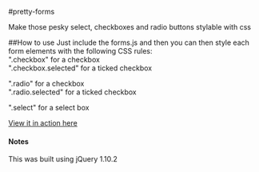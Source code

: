 #pretty-forms

Make those pesky select, checkboxes and radio buttons stylable with css

##How to use
Just include the forms.js and then you can then style each form elements with the following CSS rules:  
".checkbox" for a checkbox  
".checkbox.selected" for a ticked checkbox

".radio" for a checkbox  
".radio.selected" for a ticked checkbox  

".select" for a select box

[View it in action here](http://martinblackburn.github.com/pretty-forms/)

#### Notes
This was built using jQuery 1.10.2